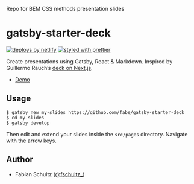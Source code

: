 Repo for BEM CSS methods presentation slides



# gatsby-starter-deck

[![deploys by netlify](https://img.shields.io/badge/deploys%20by-netlify-00c7b7.svg)](https://www.netlify.com)
[![styled with prettier](https://img.shields.io/badge/styled_with-prettier-ff69b4.svg)](https://github.com/prettier/prettier)

Create presentations using Gatsby, React & Markdown. Inspired by Guillermo Rauch’s [deck on Next.js](https://deck.now.sh/).

* [Demo](//gatsby-deck.netlify.com)

## Usage

    $ gatsby new my-slides https://github.com/fabe/gatsby-starter-deck
    $ cd my-slides
    $ gatsby develop

Then edit and extend your slides inside the `src/pages` directory. Navigate with the arrow keys.

## Author

* Fabian Schultz ([@fschultz\_](https://twitter.com/fschultz_))
